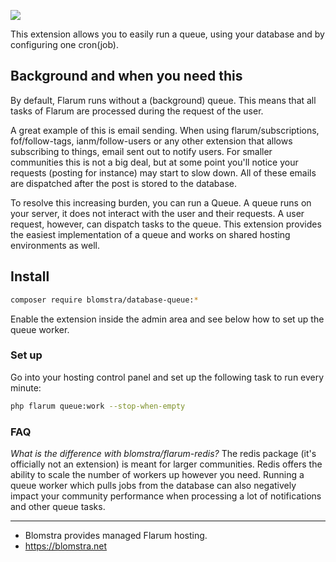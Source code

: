 ![](https://extiverse.com/extension/blomstra/database-queue/open-graph-image)

This extension allows you to easily run a queue, using your database and by configuring one cron(job).

## Background and when you need this

By default, Flarum runs without a (background) queue. This means that all tasks of Flarum are processed during the request of the user.

A great example of this is email sending. When using flarum/subscriptions, fof/follow-tags, ianm/follow-users or any other extension that allows subscribing to things, email sent out to notify users. For smaller communities this is not a big deal, but at some point you'll notice your requests (posting for instance) may start to slow down. All of these emails are dispatched after the post is stored to the database.

To resolve this increasing burden, you can run a Queue. A queue runs on your server, it does not interact with the user and their requests. A user request, however, can dispatch tasks to the queue. This extension provides the easiest implementation of a queue and works on shared hosting environments as well.

## Install

```bash
composer require blomstra/database-queue:*
```

Enable the extension inside the admin area and see below how to set up the queue worker.

### Set up

Go into your hosting control panel and set up the following task to run every minute:

```bash
php flarum queue:work --stop-when-empty
```

### FAQ

*What is the difference with blomstra/flarum-redis?*
The redis package (it's officially not an extension) is meant for larger communities. Redis offers the ability to scale the number of workers up however you need. Running a queue worker which pulls jobs from the database can also negatively impact your community performance when processing a lot of notifications and other queue tasks.

---

- Blomstra provides managed Flarum hosting.
- https://blomstra.net

